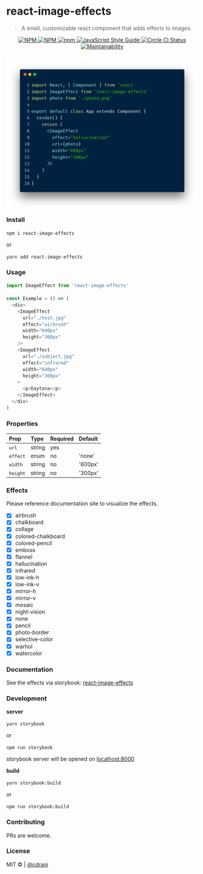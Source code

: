 # react-image-effects

> A small, customizable react component that adds effects to images.

<p align="center">
  <a href="https://www.npmjs.com/package/react-image-effects">
    <img alt= "NPM" src="https://img.shields.io/npm/v/react-image-effects.svg">
  </a>
  <a href="https://www.npmjs.com/package/react-image-effects">
    <img alt="NPM" src="https://img.shields.io/npm/l/react-image-effects.svg?color=brightgreen&label=license">
  </a>
  <a href="https://www.npmjs.com/package/react-image-effects">
    <img alt="npm" src="https://img.shields.io/npm/dt/react-image-effects.svg">
  </a>
  <a href="https://standardjs.com">
    <img alt="JavaScript Style Guide" src="https://img.shields.io/badge/code_style-standard-brightgreen.svg">
  </a>
  <a href="https://circleci.com/gh/gokcan/react-shimmer">
    <img alt="Circle CI Status" src="https://circleci.com/gh/cdrani/react-image-effects.svg?style=shield">
  </a>
  <a href="https://codeclimate.com/github/cdrani/react-image-effects/maintainability">
    <img alt= "Maintainability" src="https://api.codeclimate.com/v1/badges/a99a88d28ad37a79dbf6/maintainability">
  </a>
</p>

<p align="center">
  <img src="react-image-effects.png">
</p>

### Install

`npm i react-image-effects`

or

`yarn add react-image-effects`

### Usage

```js
import ImageEffect from 'react-image-effects'

const Example = () => (
  <div>
    <ImageEffect
      url="./test.jpg"
      effect="airbrush"
      width="640px"
      height="360px"
    />
    <ImageEffect
      url="./subject.jpg"
      effect="infrared"
      width="640px"
      height="360px"
    >
      <p>Daytona</p>
    </ImageEffect>
  </div>
)
```

### Properties

| Prop     | Type   | Required | Default |
| :------- | :----- | :------- | :------ |
| `url`    | string | yes      |         |
| `effect` | enum   | no       | 'none'  |  |
| `width`  | string | no       | '600px' |  |
| `height` | string | no       | '300px' |

### Effects

Please reference documentation site to visualize the effects.

- [x] airbrush
- [x] chalkboard
- [x] collage
- [x] colored-chalkboard
- [x] colored-pencil
- [x] emboss
- [x] flannel
- [x] hallucination
- [x] infrared
- [x] low-ink-h
- [x] low-ink-v
- [x] mirror-h
- [x] mirror-v
- [x] mosaic
- [x] night-vision
- [x] none
- [x] pencil
- [x] photo-border
- [x] selective-color
- [x] warhol
- [x] watercolor

### Documentation

See the effects via storybook:
[react-image-effects](https://react-image-effects.now.sh)

### Development

**server**

`yarn storybook`

or

`npm run storybook`

storybook server will be opened on [localhost:8000](localhost:8000)

**build**

`yarn storybook:build`

or

`npm run storybook:build`

### Contributing

PRs are welcome.

### License

MIT &copy; | [@cdrani](https://github.com/cdrani)

